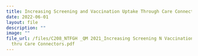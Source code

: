 ```yaml
---
title: Increasing Screening and Vaccination Uptake Through Care Connectors
date: 2022-06-01
layout: file
description: ""
image: ""
file_url: /files/C208_NTFGH _QM 2021_Increasing Screening N Vaccination Uptake
  thru Care Connectors.pdf
---
```

